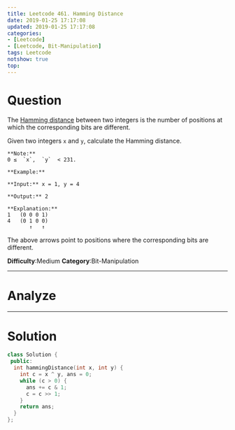 ```yaml
---
title: Leetcode 461. Hamming Distance
date: 2019-01-25 17:17:08
updated: 2019-01-25 17:17:08
categories: 
- [Leetcode]
- [Leetcode, Bit-Manipulation]
tags: Leetcode
notshow: true
top:
---
```


# Question

The  [Hamming distance](https://en.wikipedia.org/wiki/Hamming_distance)  between two integers is the number of positions at which the corresponding bits are different.

Given two integers  `x`  and  `y`, calculate the Hamming distance.

```
**Note:**  
0 ≤  `x`,  `y`  < 231.

**Example:**

**Input:** x = 1, y = 4

**Output:** 2

**Explanation:**
1   (0 0 0 1)
4   (0 1 0 0)
       ↑   ↑
```

The above arrows point to positions where the corresponding bits are different.

**Difficulty**:Medium
**Category**:Bit-Manipulation

<!-- more -->

------------

# Analyze

------------

# Solution

```cpp cpp
class Solution {
 public:
  int hammingDistance(int x, int y) {
    int c = x ^ y, ans = 0;
    while (c > 0) {
      ans += c & 1;
      c = c >> 1;
    }
    return ans;
  }
};
```

<!-- 
------------

# Leetcode Question Summary


------------ -->
